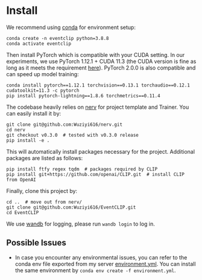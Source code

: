 # Install

We recommend using [conda](https://docs.conda.io/projects/conda/en/latest/user-guide/install/index.html) for environment setup:

```
conda create -n eventclip python=3.8.8
conda activate eventclip
```

Then install PyTorch which is compatible with your CUDA setting.
In our experiments, we use PyTorch 1.12.1 + CUDA 11.3 (the CUDA version is fine as long as it meets the requirement [here](https://pytorch.org/get-started/previous-versions/)).
PyTorch 2.0.0 is also compatible and can speed up model training:

```
conda install pytorch==1.12.1 torchvision==0.13.1 torchaudio==0.12.1 cudatoolkit=11.3 -c pytorch
pip install pytorch-lightning==1.8.6 torchmetrics==0.11.4
```

The codebase heavily relies on [nerv](https://github.com/Wuziyi616/nerv) for project template and Trainer.
You can easily install it by:

```
git clone git@github.com:Wuziyi616/nerv.git
cd nerv
git checkout v0.3.0  # tested with v0.3.0 release
pip install -e .
```

This will automatically install packages necessary for the project.
Additional packages are listed as follows:

```
pip install ftfy regex tqdm  # packages required by CLIP
pip install git+https://github.com/openai/CLIP.git  # install CLIP from OpenAI
```

Finally, clone this project by:

```
cd ..  # move out from nerv/
git clone git@github.com:Wuziyi616/EventCLIP.git
cd EventCLIP
```

We use [wandb](https://wandb.ai/) for logging, please run `wandb login` to log in.

## Possible Issues

-   In case you encounter any environmental issues, you can refer to the conda env file exported from my server [environment.yml](../environment.yml).
    You can install the same environment by `conda env create -f environment.yml`.
